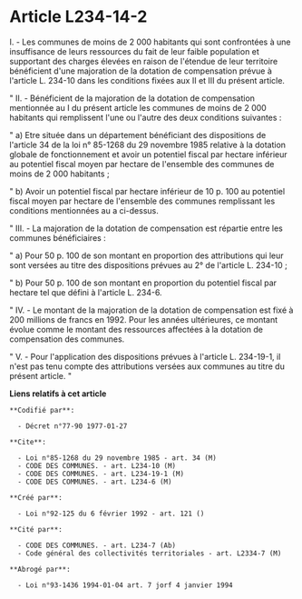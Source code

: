 # Article L234-14-2

I. - Les communes de moins de 2 000 habitants qui sont confrontées à une insuffisance de leurs ressources du fait de leur
faible population et supportant des charges élevées en raison de l'étendue de leur territoire bénéficient d'une majoration de
la dotation de compensation prévue à l'article L. 234-10 dans les conditions fixées aux II et III du présent article.

" II. - Bénéficient de la majoration de la dotation de compensation mentionnée au I du présent article les communes de moins
de 2 000 habitants qui remplissent l'une ou l'autre des deux conditions suivantes :

" a) Etre située dans un département bénéficiant des dispositions de l'article 34 de la loi n° 85-1268 du 29 novembre 1985
relative à la dotation globale de fonctionnement et avoir un potentiel fiscal par hectare inférieur au potentiel fiscal moyen
par hectare de l'ensemble des communes de moins de 2 000 habitants ;

" b) Avoir un potentiel fiscal par hectare inférieur de 10 p. 100 au potentiel fiscal moyen par hectare de l'ensemble des
communes remplissant les conditions mentionnées au a ci-dessus.

" III. - La majoration de la dotation de compensation est répartie entre les communes bénéficiaires :

" a) Pour 50 p. 100 de son montant en proportion des attributions qui leur sont versées au titre des dispositions prévues au
2° de l'article L. 234-10 ;

" b) Pour 50 p. 100 de son montant en proportion du potentiel fiscal par hectare tel que défini à l'article L. 234-6.

" IV. - Le montant de la majoration de la dotation de compensation est fixé à 200 millions de francs en 1992. Pour les années
ultérieures, ce montant évolue comme le montant des ressources affectées à la dotation de compensation des communes.

" V. - Pour l'application des dispositions prévues à l'article L. 234-19-1, il n'est pas tenu compte des attributions versées
aux communes au titre du présent article. "

**Liens relatifs à cet article**

	**Codifié par**:

	  - Décret n°77-90 1977-01-27

	**Cite**:

	  - Loi n°85-1268 du 29 novembre 1985 - art. 34 (M)
	  - CODE DES COMMUNES. - art. L234-10 (M)
	  - CODE DES COMMUNES. - art. L234-19-1 (M)
	  - CODE DES COMMUNES. - art. L234-6 (M)

	**Créé par**:

	  - Loi n°92-125 du 6 février 1992 - art. 121 ()

	**Cité par**:

	  - CODE DES COMMUNES. - art. L234-7 (Ab)
	  - Code général des collectivités territoriales - art. L2334-7 (M)

	**Abrogé par**:

	  - Loi n°93-1436 1994-01-04 art. 7 jorf 4 janvier 1994
